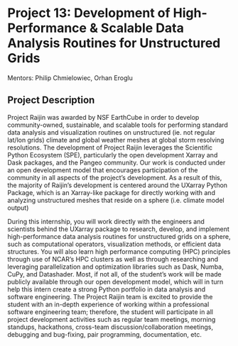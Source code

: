 # Project 13: Development of High-Performance & Scalable Data Analysis Routines for Unstructured Grids
Mentors: Philip Chmielowiec, Orhan Eroglu

## Project Description 

Project Raijin was awarded by NSF EarthCube in order to develop
community-owned, sustainable, and scalable tools for performing standard data analysis and
visualization routines on unstructured (ie. not regular lat/lon grids) climate and global weather
meshes at global storm resolving resolutions. The development of Project Raijin leverages the
Scientific Python Ecosystem (SPE), particularly the open development Xarray and Dask
packages, and the Pangeo community. Our work is conducted under an open development
model that encourages participation of the community in all aspects of the project’s
development. As a result of this, the majority of Raijin’s development is centered around the
UXarray Python Package, which is an Xarray-like package for directly working with and
analyzing unstructured meshes that reside on a sphere (i.e. climate model output)

During this internship, you will work directly with the engineers and scientists behind the
UXarray package to research, develop, and implement high-performance data analysis routines
for unstructured grids on a sphere, such as computational operators, visualization methods, or
efficient data structures. You will also learn high performance computing (HPC) principles
through use of NCAR’s HPC clusters as well as through researching and leveraging
parallelization and optimization libraries such as Dask, Numba, CuPy, and Datashader. Most, if
not all, of the student’s work will be made publicly available through our open development
model, which will in turn help this intern create a strong Python portfolio in data analysis and
software engineering. The Project Raijin team is excited to provide the student with an in-depth
experience of working within a professional software engineering team; therefore, the student
will participate in all project development activities such as regular team meetings, morning
standups, hackathons, cross-team discussion/collaboration meetings, debugging and bug-fixing,
pair programming, documentation, etc.
